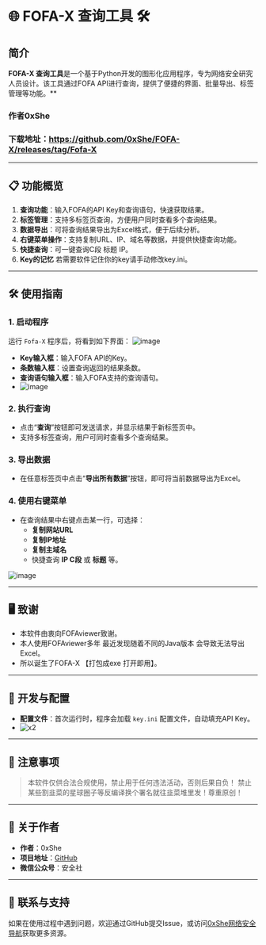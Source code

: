 
# 🌐 FOFA-X 查询工具 🛠️

## 简介
**FOFA-X 查询工具**是一个基于Python开发的图形化应用程序，专为网络安全研究人员设计。该工具通过FOFA API进行查询，提供了便捷的界面、批量导出、标签管理等功能。**
### 作者0xShe
### 下载地址：https://github.com/0xShe/FOFA-X/releases/tag/Fofa-X
---

## 📋 功能概览
1. **查询功能**：输入FOFA的API Key和查询语句，快速获取结果。
2. **标签管理**：支持多标签页查询，方便用户同时查看多个查询结果。
3. **数据导出**：可将查询结果导出为Excel格式，便于后续分析。
4. **右键菜单操作**：支持复制URL、IP、域名等数据，并提供快捷查询功能。
5. **快捷查询**：可一键查询C段 标题 IP。
6. **Key的记忆** 若需要软件记住你的key请手动修改key.ini。

---

## 🛠️ 使用指南
### 1. 启动程序
运行 `Fofa-X` 程序后，将看到如下界面：
![image](https://github.com/user-attachments/assets/1d5db17d-d78c-43e8-a160-d2adb21342eb)

- **Key输入框**：输入FOFA API的Key。
- **条数输入框**：设置查询返回的结果条数。
- **查询语句输入框**：输入FOFA支持的查询语句。
- ![image](https://github.com/user-attachments/assets/489d3e58-8f6d-4947-8c18-76619cef08be)


### 2. 执行查询
- 点击“**查询**”按钮即可发送请求，并显示结果于新标签页中。
- 支持多标签查询，用户可同时查看多个查询结果。
  

### 3. 导出数据
- 在任意标签页中点击“**导出所有数据**”按钮，即可将当前数据导出为Excel。

### 4. 使用右键菜单
- 在查询结果中右键点击某一行，可选择：
  - **复制网站URL**
  - **复制IP地址**
  - **复制主域名**
  - 快捷查询 **IP C段** 或 **标题** 等。


![image](https://github.com/user-attachments/assets/0d9313a1-3ac3-4dba-864e-75e430a2a8c6)

---

## 🖥️ 致谢
- 本软件由衷向FOFAviewer致谢。
- 本人使用FOFAviewer多年 最近发现随着不同的Java版本 会导致无法导出Excel。
- 所以诞生了FOFA-X 【打包成exe 打开即用】。

---

## 🔧 开发与配置
- **配置文件**：首次运行时，程序会加载 `key.ini` 配置文件，自动填充API Key。
- ![x2](https://github.com/user-attachments/assets/ce4c5f9b-11f0-49f5-9d4e-c488b7c7e1d6)

---

## 🔴 注意事项
> 本软件仅供合法合规使用，禁止用于任何违法活动，否则后果自负！
> 禁止某些割韭菜的星球圈子等反编译换个署名就往韭菜堆里发！尊重原创！

---

## 📢 关于作者
- **作者**：0xShe
- **项目地址**：[GitHub](https://github.com/0xShe/FOFA-X)
- **微信公众号**：安全社

---

## 🚀 联系与支持
如果在使用过程中遇到问题，欢迎通过GitHub提交Issue，或访问[0xShe网络安全导航](http://sbbbb.cn)获取更多资源。
